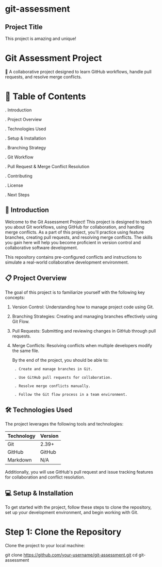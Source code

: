 # git-assessment

## Project Title

This project is amazing and unique!

# Git Assessment Project

:rocket: A collaborative project designed to learn GitHub workflows, handle pull requests, and resolve merge conflicts.

# :scroll: Table of Contents

. Introduction

. Project Overview

. Technologies Used

. Setup & Installation

. Branching Strategy

. Git Workflow

. Pull Request & Merge Conflict Resolution

. Contributing

. License

. Next Steps

## :pushpin: Introduction

Welcome to the Git Assessment Project! This project is designed to teach you about Git workflows, using GitHub for collaboration, and handling merge conflicts. As a part of this project, you'll practice using feature branches, creating pull requests, and resolving merge conflicts. The skills you gain here will help you become proficient in version control and collaborative software development.

This repository contains pre-configured conflicts and instructions to simulate a real-world collaborative development environment.

## :clipboard: Project Overview

The goal of this project is to familiarize yourself with the following key concepts:

1.  Version Control: Understanding how to manage project code using Git.

2.  Branching Strategies: Creating and managing branches effectively using Git Flow.

3.  Pull Requests: Submitting and reviewing changes in GitHub through pull requests.

4.  Merge Conflicts: Resolving conflicts when multiple developers modify the same file.

    By the end of the project, you should be able to:

         . Create and manage branches in Git.

         . Use GitHub pull requests for collaboration.

         . Resolve merge conflicts manually.

         . Follow the Git flow process in a team environment.

## :hammer_and_wrench: Technologies Used

The project leverages the following tools and technologies:

| Technology | Version |
| ---------- | ------- |
| Git        | 2.39+   |
| GitHub     | GitHub  |
| Markdown   | N/A     |

Additionally, you will use GitHub's pull request and issue tracking features for collaboration and conflict resolution.

## :computer: Setup & Installation

To get started with the project, follow these steps to clone the repository, set up your development environment, and begin working with Git.

# Step 1: Clone the Repository

Clone the project to your local machine:

git clone https://github.com/your-username/git-assessment.git
cd git-assessment
